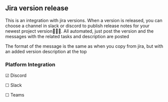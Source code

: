 ## Jira version release

This is an integration with jira versions. When a version is released, you can choose a channel in slack or discord to publish release notes for your newest project version🥳🎉🎊. All automated, just post the version and the messages with the related tasks and description are posted

The format of the message is the same as when you copy from jira, but with an added version description at the top

### Platform Integration

&#9745;  Discord

&#9744;  Slack

&#9744;  Teams
